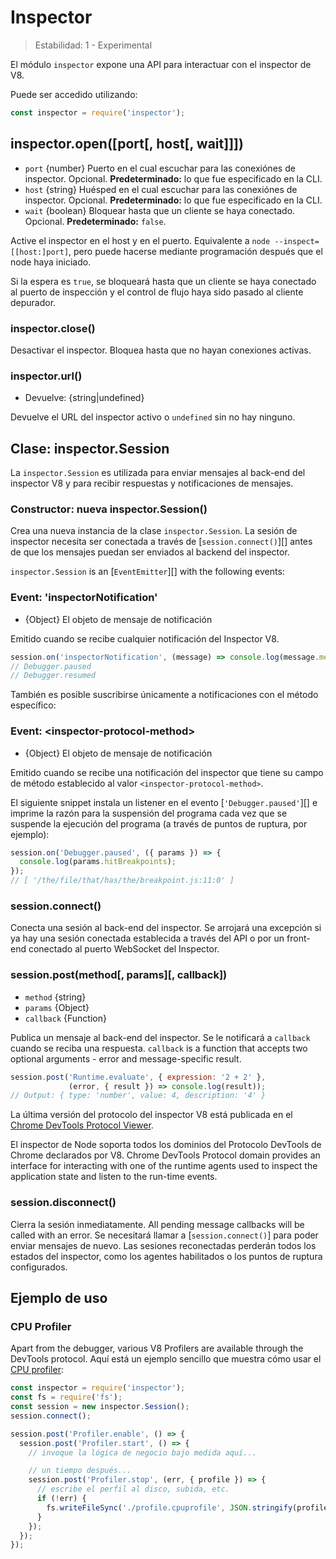 # Inspector

<!--introduced_in=v8.0.0-->

> Estabilidad: 1 - Experimental

El módulo `inspector` expone una API para interactuar con el inspector de V8.

Puede ser accedido utilizando:

```js
const inspector = require('inspector');
```

## inspector.open([port[, host[, wait]]])

* `port` {number} Puerto en el cual escuchar para las conexiónes de inspector. Opcional. **Predeterminado:** lo que fue especificado en la CLI.
* `host` {string} Huésped en el cual escuchar para las conexiónes de inspector. Opcional. **Predeterminado:** lo que fue especificado en la CLI.
* `wait` {boolean} Bloquear hasta que un cliente se haya conectado. Opcional. **Predeterminado:** `false`.

Active el inspector en el host y en el puerto. Equivalente a `node
--inspect=[[host:]port]`, pero puede hacerse mediante programación después que el node haya iniciado.

Si la espera es `true`, se bloqueará hasta que un cliente se haya conectado al puerto de inspección y el control de flujo haya sido pasado al cliente depurador.

### inspector.close()

Desactivar el inspector. Bloquea hasta que no hayan conexiones activas.

### inspector.url()

* Devuelve: {string|undefined}

Devuelve el URL del inspector activo o `undefined` sin no hay ninguno.

## Clase: inspector.Session

La `inspector.Session` es utilizada para enviar mensajes al back-end del inspector V8 y para recibir respuestas y notificaciones de mensajes.

### Constructor: nueva inspector.Session()

<!-- YAML
added: v8.0.0
-->

Crea una nueva instancia de la clase `inspector.Session`. La sesión de inspector necesita ser conectada a través de [`session.connect()`][] antes de que los mensajes puedan ser enviados al backend del inspector.

`inspector.Session` is an [`EventEmitter`][] with the following events:

### Event: 'inspectorNotification'

<!-- YAML
added: v8.0.0
-->

* {Object} El objeto de mensaje de notificación

Emitido cuando se recibe cualquier notificación del Inspector V8.

```js
session.on('inspectorNotification', (message) => console.log(message.method));
// Debugger.paused
// Debugger.resumed
```

También es posible suscribirse únicamente a notificaciones con el método específico:

### Event: &lt;inspector-protocol-method&gt;

<!-- YAML
added: v8.0.0
-->

* {Object} El objeto de mensaje de notificación

Emitido cuando se recibe una notificación del inspector que tiene su campo de método establecido al valor `<inspector-protocol-method>`.

El siguiente snippet instala un listener en el evento [`'Debugger.paused'`][] e imprime la razón para la suspensión del programa cada vez que se suspende la ejecución del programa (a través de puntos de ruptura, por ejemplo):

```js
session.on('Debugger.paused', ({ params }) => {
  console.log(params.hitBreakpoints);
});
// [ '/the/file/that/has/the/breakpoint.js:11:0' ]
```

### session.connect()

<!-- YAML
added: v8.0.0
-->

Conecta una sesión al back-end del inspector. Se arrojará una excepción si ya hay una sesión conectada establecida a través del API o por un front-end conectado al puerto WebSocket del Inspector.

### session.post(method\[, params\]\[, callback\])

<!-- YAML
added: v8.0.0
-->

* `method` {string}
* `params` {Object}
* `callback` {Function}

Publica un mensaje al back-end del inspector. Se le notificará a `callback` cuando se reciba una respuesta. `callback` is a function that accepts two optional arguments - error and message-specific result.

```js
session.post('Runtime.evaluate', { expression: '2 + 2' },
             (error, { result }) => console.log(result));
// Output: { type: 'number', value: 4, description: '4' }
```

La última versión del protocolo del inspector V8 está publicada en el [Chrome DevTools Protocol Viewer](https://chromedevtools.github.io/devtools-protocol/v8/).

El inspector de Node soporta todos los dominios del Protocolo DevTools de Chrome declarados por V8. Chrome DevTools Protocol domain provides an interface for interacting with one of the runtime agents used to inspect the application state and listen to the run-time events.

### session.disconnect()

<!-- YAML
added: v8.0.0
-->

Cierra la sesión inmediatamente. All pending message callbacks will be called with an error. Se necesitará llamar a [`session.connect()`] para poder enviar mensajes de nuevo. Las sesiones reconectadas perderán todos los estados del inspector, como los agentes habilitados o los puntos de ruptura configurados.

## Ejemplo de uso

### CPU Profiler

Apart from the debugger, various V8 Profilers are available through the DevTools protocol. Aquí está un ejemplo sencillo que muestra cómo usar el [CPU profiler](https://chromedevtools.github.io/devtools-protocol/v8/Profiler):

```js
const inspector = require('inspector');
const fs = require('fs');
const session = new inspector.Session();
session.connect();

session.post('Profiler.enable', () => {
  session.post('Profiler.start', () => {
    // invoque la lógica de negocio bajo medida aquí...

    // un tiempo después...
    session.post('Profiler.stop', (err, { profile }) => {
      // escribe el perfil al disco, subida, etc.
      if (!err) {
        fs.writeFileSync('./profile.cpuprofile', JSON.stringify(profile));
      }
    });
  });
});
```